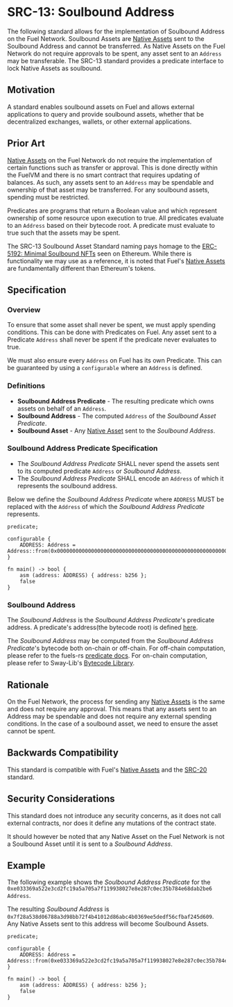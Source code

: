 # SRC-13: Soulbound Address

The following standard allows for the implementation of Soulbound Address on the Fuel Network. Soulbound Assets are [Native Assets](https://docs.fuel.network/docs/sway/blockchain-development/native_assets) sent to the Soulbound Address and cannot be transferred. As Native Assets on the Fuel Network do not require approvals to be spent, any asset sent to an `Address` may be transferable. The SRC-13 standard provides a predicate interface to lock Native Assets as soulbound.

## Motivation

A standard enables soulbound assets on Fuel and allows external applications to query and provide soulbound assets, whether that be decentralized exchanges, wallets, or other external applications.

## Prior Art

[Native Assets](https://docs.fuel.network/docs/sway/blockchain-development/native_assets) on the Fuel Network do not require the implementation of certain functions such as transfer or approval. This is done directly within the FuelVM and there is no smart contract that requires updating of balances. As such, any assets sent to an `Address` may be spendable and ownership of that asset may be transferred. For any soulbound assets, spending must be restricted.

Predicates are programs that return a Boolean value and which represent ownership of some resource upon execution to true. All predicates evaluate to an `Address` based on their bytecode root. A predicate must evaluate to true such that the assets may be spent.

The SRC-13 Soulbound Asset Standard naming pays homage to the [ERC-5192: Minimal Soulbound NFTs](https://eips.ethereum.org/EIPS/eip-5192) seen on Ethereum. While there is functionality we may use as a reference, it is noted that Fuel's [Native Assets](https://docs.fuel.network/docs/sway/blockchain-development/native_assets) are fundamentally different than Ethereum's tokens.

## Specification

### Overview

To ensure that some asset shall never be spent, we must apply spending conditions. This can be done with Predicates on Fuel. Any asset sent to a Predicate `Address` shall never be spent if the predicate never evaluates to true.

We must also ensure every `Address` on Fuel has its own Predicate. This can be guaranteed by using a `configurable` where an `Address` is defined.

### Definitions

- **Soulbound Address Predicate** - The resulting predicate which owns assets on behalf of an `Address`.
- **Soulbound Address** - The computed `Address` of the *Soulbound Asset Predicate*.
- **Soulbound Asset** - Any [Native Asset](https://docs.fuel.network/docs/sway/blockchain-development/native_assets) sent to the *Soulbound Address*.

### Soulbound Address Predicate Specification

- The *Soulbound Address Predicate* SHALL never spend the assets sent to its computed predicate `Address` or *Soulbound Address*.
- The *Soulbound Address Predicate* SHALL encode an `Address` of which it represents the soulbound address.

Below we define the *Soulbound Address Predicate* where `ADDRESS` MUST be replaced with the `Address` of which the *Soulbound Address Predicate* represents.

```sway
predicate;

configurable {
    ADDRESS: Address = Address::from(0x0000000000000000000000000000000000000000000000000000000000000000),
}

fn main() -> bool {
    asm (address: ADDRESS) { address: b256 };
    false
}
```

### Soulbound Address

The *Soulbound Address* is the *Soulbound Address Predicate*'s predicate address. A predicate's address(the bytecode root) is defined [here](https://github.com/FuelLabs/fuel-specs/blob/master/src/identifiers/predicate-id.md).

The *Soulbound Address* may be computed from the  *Soulbound Address Predicate*'s bytecode both on-chain or off-chain. For off-chain computation, please refer to the fuels-rs [predicate docs](https://docs.fuel.network/docs/fuels-rs/predicates/). For on-chain computation, please refer to Sway-Lib's [Bytecode Library](https://github.com/FuelLabs/sway-libs/tree/master/libs/bytecode).

## Rationale

On the Fuel Network, the process for sending any [Native Assets](https://docs.fuel.network/docs/sway/blockchain-development/native_assets) is the same and does not require any approval. This means that any assets sent to an Address may be spendable and does not require any external spending conditions. In the case of a soulbound asset, we need to ensure the asset cannot be spent.

## Backwards Compatibility

This standard is compatible with Fuel's [Native Assets](https://docs.fuel.network/docs/sway/blockchain-development/native_assets) and the [SRC-20](./src-20.md) standard.

## Security Considerations

This standard does not introduce any security concerns, as it does not call external contracts, nor does it define any mutations of the contract state.

It should however be noted that any Native Asset on the Fuel Network is not a Soulbound Asset until it is sent to a *Soulbound Address*.

## Example

The following example shows the *Soulbound Address Predicate* for the `0xe033369a522e3cd2fc19a5a705a7f119938027e8e287c0ec35b784e68dab2be6` `Address`.

The resulting *Soulbound Address* is `0x7f28a538d06788a3d98bb72f4b41012d86abc4b0369ee5dedf56cfbaf245d609`. Any Native Assets sent to this address will become Soulbound Assets.

```sway
predicate;

configurable {
    ADDRESS: Address = Address::from(0xe033369a522e3cd2fc19a5a705a7f119938027e8e287c0ec35b784e68dab2be6),
}

fn main() -> bool {
    asm (address: ADDRESS) { address: b256 };
    false
}
```
